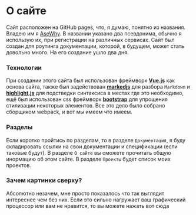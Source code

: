 # О сайте
Сайт расположен на GitHub pages, что, я думаю, понятно из названия. Владею им я [AseWhy](https://github.com/AseWhy/). В названии указано два псевдонима, обычно я использую их, при регистрации на различных сервисах. Сайт был создан для роутинга документации, которой, в будущем, может стать довольно много. На его создание ушло два дня.

### Технологии
При создании этого сайта был использован фреймворк [**Vue.js**](https://vuejs.org/) как основа сайта, также был задействован [**markedjs**](https://github.com/markedjs/marked) для разбора `Markdown` и [**highlight.js**](https://highlightjs.org/) для подстведки синтаксиса в местах где это необходимо, ещё был использован css фреймворк [**bootstrap**](https://getbootstrap.com/) для упрощения стилизации некоторых элементов. Все это дело было собрано сборщиком webpack, и вот мы имеем что имеем.

### Разделы
Если коротко пройтись по разделам, то в разделе `Документация`, я буду складировать ссылки на свои документации и спецификации (если таковые будут). В разделе `О сайте` вы сможете прочитать общую инормацию об этом сайте. В разделе `Проекты` будет список моих проектов.

### Зачем картинки сверху?
Абсолютно незачем, мне просто показалось что так выглядит интереснее чем без них. Если это сильно нагружает ваш графический процессор или вам не нравится, то вы можете нажать <span a-hook='ImageHandler.chStatusAll' class='contentlink'>вот сюда</span>